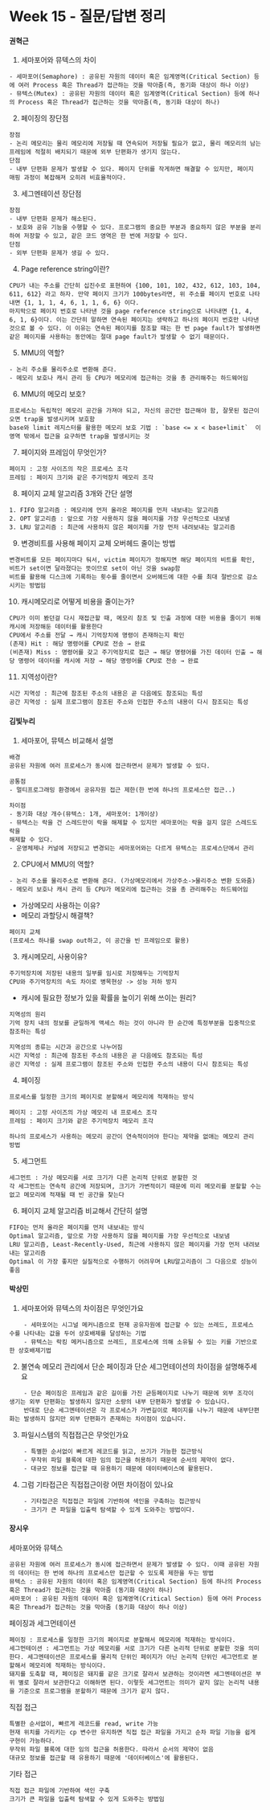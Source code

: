 # Week 15 - 질문/답변 정리

#### 권혁근
1. 세마포어와 뮤텍스의 차이
```
- 세마포어(Semaphore) : 공유된 자원의 데이터 혹은 임계영역(Critical Section) 등에 여러 Process 혹은 Thread가 접근하는 것을 막아줌(즉, 동기화 대상이 하나 이상)
- 뮤텍스(Mutex) : 공유된 자원의 데이터 혹은 임계영역(Critical Section) 등에 하나의 Process 혹은 Thread가 접근하는 것을 막아줌(즉, 동기화 대상이 하나)
```

2. 페이징의 장단점
```
장점
- 논리 메모리는 물리 메모리에 저장될 때 연속되어 저장될 필요가 없고, 물리 메모리의 남는 프레임에 적절히 배치되기 때문에 외부 단편화가 생기지 않는다.
단점
- 내부 단편화 문제가 발생할 수 있다. 페이지 단위를 작게하면 해결할 수 있지만, 페이지 매핑 과정이 복잡해져 오히려 비효율적이다.
```

3. 세그멘테이션 장단점
```
장점
- 내부 단편화 문제가 해소된다.
- 보호와 공유 기능을 수행할 수 있다. 프로그램의 중요한 부분과 중요하지 않은 부분을 분리하여 저장할 수 있고, 같은 코드 영역은 한 번에 저장할 수 있다.
단점
- 외부 단편화 문제가 생길 수 있다.
```

4. Page reference string이란?
```
CPU가 내는 주소를 간단히 십진수로 표현하여 {100, 101, 102, 432, 612, 103, 104, 611, 612} 라고 하자. 만약 페이지 크기가 100bytes라면, 위 주소를 페이지 번호로 나타내면 {1, 1, 1, 4, 6, 1, 1, 6, 6} 이다. 
마지막으로 페이지 번호로 나타낸 것을 page reference string으로 나타내면 {1, 4, 6, 1, 6}이다. 이는 간단히 말하면 연속된 페이지는 생략하고 하나의 페이지 번호만 나타낸 것으로 볼 수 있다. 이 이유는 연속된 페이지를 참조할 때는 한 번 page fault가 발생하면 같은 페이지를 사용하는 동안에는 절대 page fault가 발생할 수 없기 때문이다.
```

5. MMU의 역할?
```
- 논리 주소를 물리주소로 변환해 준다.
- 메모리 보호나 캐시 관리 등 CPU가 메모리에 접근하는 것을 총 관리해주는 하드웨어임
```

6. MMU의 메모리 보호?
```
프로세스는 독립적인 메모리 공간을 가져야 되고, 자신의 공간만 접근해야 함, 잘못된 접근이 오면 trap을 발생시키며 보호함
base와 limit 레지스터를 활용한 메모리 보호 기법 : `base <= x < base+limit`  이 영역 밖에서 접근을 요구하면 trap을 발생시키는 것
```

7. 페이지와 프레임이 무엇인가?
```
페이지 : 고정 사이즈의 작은 프로세스 조각
프레임 : 페이지 크기와 같은 주기억장치 메모리 조각
```

8. 페이지 교체 알고리즘 3개와 간단 설명
```
1. FIFO 알고리즘 : 메모리에 먼저 올라온 페이지를 먼저 내보내는 알고리즘
2. OPT 알고리즘 : 앞으로 가장 사용하지 않을 페이지를 가장 우선적으로 내보냄
3. LRU 알고리즘 : 최근에 사용하지 않은 페이지를 가장 먼저 내려보내는 알고리즘
```

9. 변경비트를 사용해 페이지 교체 오버헤드 줄이는 방법
```
변경비트를 모든 페이지마다 둬서, victim 페이지가 정해지면 해당 페이지의 비트를 확인, 
비트가 set이면 달라졌다는 뜻이므로 set이 아닌 것을 swap함
비트를 활용해 디스크에 기록하는 횟수를 줄이면서 오버헤드에 대한 수를 최대 절반으로 감소시키는 방법임
```

10. 캐시메모리로 어떻게 비용을 줄이는가?
```
CPU가 이미 봤던걸 다시 재접근할 때, 메모리 참조 및 인출 과정에 대한 비용을 줄이기 위해 캐시에 저장해둔 데이터를 활용한다
CPU에서 주소를 전달 → 캐시 기억장치에 명령이 존재하는지 확인
(존재) Hit : 해당 명령어를 CPU로 전송 → 완료
(비존재) Miss : 명령어를 갖고 주기억장치로 접근 → 해당 명령어를 가진 데이터 인출 → 해당 명령어 데이터를 캐시에 저장 → 해당 명령어를 CPU로 전송 → 완료
```

11. 지역성이란?
```
시간 지역성 : 최근에 참조된 주소의 내용은 곧 다음에도 참조되는 특성
공간 지역성 : 실제 프로그램이 참조된 주소와 인접한 주소의 내용이 다시 참조되는 특성
```

#### 김빛누리
1. 세마포어, 뮤텍스 비교해서 설명

```
배경
공유된 자원에 여러 프로세스가 동시에 접근하면서 문제가 발생할 수 있다. 

공통점
- 멀티프로그래밍 환경에서 공유자원 접근 제한(한 번에 하나의 프로세스만 접근..)

차이점
- 동기화 대상 개수(뮤텍스: 1개, 세마포어: 1개이상)
- 뮤텍스는 락을 건 스레드만이 락을 해제할 수 있지만 세마포어는 락을 걸지 않은 스레드도 락을
해제할 수 있다.
- 운영체제나 커널에 저장되고 변경되는 세마포어와는 다르게 뮤텍스는 프로세스단에서 관리
```

2. CPU에서 MMU의 역할?

```
- 논리 주소를 물리주소로 변환해 준다. (가상메모리에서 가상주소->물리주소 변환 도와줌)
- 메모리 보호나 캐시 관리 등 CPU가 메모리에 접근하는 것을 총 관리해주는 하드웨어임
```

- 가상메모리 사용하는 이유?
- 메모리 과할당시 해결책?

```
페이지 교체
(프로세스 하나를 swap out하고, 이 공간을 빈 프레임으로 활용)
```

3. 캐시메모리, 사용이유?

```
주기억장치에 저장된 내용의 일부를 임시로 저장해두는 기억장치
CPU와 주기억장치의 속도 차이로 병목현상 -> 성능 저하 방지
```

- 캐시에 필요한 정보가 있을 확률을 높이기 위해 쓰이는 원리?

```
지역성의 원리
기억 장치 내의 정보를 균일하게 액세스 하는 것이 아니라 한 순간에 특정부분을 집중적으로 
참조하는 특성

지역성의 종류는 시간과 공간으로 나누어짐
시간 지역성 : 최근에 참조된 주소의 내용은 곧 다음에도 참조되는 특성
공간 지역성 : 실제 프로그램이 참조된 주소와 인접한 주소의 내용이 다시 참조되는 특성
```

4. 페이징

```
프로세스를 일정한 크기의 페이지로 분할해서 메모리에 적재하는 방식

페이지 : 고정 사이즈의 가상 메모리 내 프로세스 조각
프레임 : 페이지 크기와 같은 주기억장치 메모리 조각

하나의 프로세스가 사용하는 메모리 공간이 연속적이어야 한다는 제약을 없애는 메모리 관리 방법
```

5. 세그먼트

```
세그먼트 : 가상 메모리를 서로 크기가 다른 논리적 단위로 분할한 것
각 세그먼트는 연속적 공간에 저장되며, 크기가 가변적이기 때문에 미리 메모리를 분할할 수는 없고 메모리에 적재될 때 빈 공간을 찾는다
```

6. 페이지 교체 알고리즘 비교해서 간단히 설명
```
FIFO는 먼저 올라온 페이지를 먼저 내보내는 방식
Optimal 알고리즘, 앞으로 가장 사용하지 않을 페이지를 가장 우선적으로 내보냄
LRU 알고리즘, Least-Recently-Used, 최근에 사용하지 않은 페이지를 가장 먼저 내려보내는 알고리즘
Optimal 이 가장 좋지만 실질적으로 수행하기 어려우며 LRU알고리즘이 그 다음으로 성능이 좋음
```

#### 박상민
1. 세마포어와 뮤텍스의 차이점은 무엇인가요
```
    - 세마포어는 시그널 메커니즘으로 현재 공유자원에 접근할 수 있는 쓰레드, 프로세스 수를 나타내는 값을 두어 상호배제를 달성하는 기법
    - 뮤텍스는 락킹 메커니즘으로 쓰레드, 프로세스에 의해 소유될 수 있는 키를 기반으로 한 상호배제기법
```
2. 불연속 메모리 관리에서 단순 페이징과 단순 세그먼테이션의 차이점을 설명해주세요
```
    - 단순 페이징은 프레임과 같은 길이를 가진 균등페이지로 나누기 때문에 외부 조각이 생기는 외부 단편화는 발생하지 않지만 소량의 내부 단편화가 발생할 수 있습니다. 
    반대로 단순 세그멘테이션은 각 프로세스가 가변길이로 페이지를 나누기 때문에 내부단편화는 발생하지 않지만 외부 단편화가 존재하는 차이점이 있습니다.
```
3. 파일시스템의 직접접근은 무엇인가요
```
    - 특별한 순서없이 빠르게 레코드를 읽고, 쓰기가 가능한 접근방식
    - 무작위 파일 블록에 대한 임의 접근을 허용하기 때문에 순서의 제약이 없다.
    - 대규모 정보를 접근할 때 유용하기 때문에 데이터베이스에 활용된다.
```
4. 그럼 기타접근은 직접접근이랑 어떤 차이점이 있나요
```
    - 기타접근은 직접접근 파일에 기반하여 색인을 구축하는 접근방식
    - 크기가 큰 파일을 입출력 탐색할 수 있게 도와주는 방법이다.
```

#### 장시우

세마포어와 뮤텍스
```
공유된 자원에 여러 프로세스가 동시에 접근하면서 문제가 발생할 수 있다. 이때 공유된 자원의 데이터는 한 번에 하나의 프로세스만 접근할 수 있도록 제한을 두는 방법
뮤텍스 : 공유된 자원의 데이터 혹은 임계영역(Critical Section) 등에 하나의 Process 혹은 Thread가 접근하는 것을 막아줌 (동기화 대상이 하나)
세마포어 : 공유된 자원의 데이터 혹은 임계영역(Critical Section) 등에 여러 Process 혹은 Thread가 접근하는 것을 막아줌 (동기화 대상이 하나 이상)
```
페이징과 세그먼테이션
```
페이징 : 프로세스를 일정한 크기의 페이지로 분할해서 메모리에 적재하는 방식이다.
세그먼테이션 : 세그먼트는 가상 메모리를 서로 크기가 다른 논리적 단위로 분할한 것을 의미한다. 세그멘테이션은 프로세스를 물리적 단위인 페이지가 아닌 논리적 단위인 세그먼트로 분할해서 메모리에 적재하는 방식이다.
돼지를 도축할 때, 페이징은 돼지를 같은 크기로 잘라서 보관하는 것이라면 세그멘테이션은 부위 별로 잘라서 보관한다고 이해하면 된다. 이렇듯 세그먼트는 의미가 같지 않는 논리적 내용을 기준으로 프로그램을 분할하기 때문에 크기가 같지 않다.
```
직접 접근
```
특별한 순서없이, 빠르게 레코드를 read, write 가능
현재 위치를 가리키는 cp 변수만 유지하면 직접 접근 파일을 가지고 순차 파일 기능을 쉽게 구현이 가능하다.
무작위 파일 블록에 대한 임의 접근을 허용한다. 따라서 순서의 제약이 없음
대규모 정보를 접근할 때 유용하기 때문에 '데이터베이스'에 활용된다.
```
기타 접근
```
직접 접근 파일에 기반하여 색인 구축
크기가 큰 파일을 입출력 탐색할 수 있게 도와주는 방법임
```
